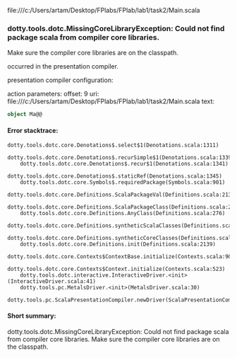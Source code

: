 file:///c:/Users/artam/Desktop/FPlabs/FPlab/lab1/task2/Main.scala
### dotty.tools.dotc.MissingCoreLibraryException: Could not find package scala from compiler core libraries.
Make sure the compiler core libraries are on the classpath.
   

occurred in the presentation compiler.

presentation compiler configuration:


action parameters:
offset: 9
uri: file:///c:/Users/artam/Desktop/FPlabs/FPlab/lab1/task2/Main.scala
text:
```scala
object Ma@@

```



#### Error stacktrace:

```
dotty.tools.dotc.core.Denotations$.select$1(Denotations.scala:1311)
	dotty.tools.dotc.core.Denotations$.recurSimple$1(Denotations.scala:1339)
	dotty.tools.dotc.core.Denotations$.recur$1(Denotations.scala:1341)
	dotty.tools.dotc.core.Denotations$.staticRef(Denotations.scala:1345)
	dotty.tools.dotc.core.Symbols$.requiredPackage(Symbols.scala:901)
	dotty.tools.dotc.core.Definitions.ScalaPackageVal(Definitions.scala:213)
	dotty.tools.dotc.core.Definitions.ScalaPackageClass(Definitions.scala:216)
	dotty.tools.dotc.core.Definitions.AnyClass(Definitions.scala:276)
	dotty.tools.dotc.core.Definitions.syntheticScalaClasses(Definitions.scala:2109)
	dotty.tools.dotc.core.Definitions.syntheticCoreClasses(Definitions.scala:2123)
	dotty.tools.dotc.core.Definitions.init(Definitions.scala:2139)
	dotty.tools.dotc.core.Contexts$ContextBase.initialize(Contexts.scala:900)
	dotty.tools.dotc.core.Contexts$Context.initialize(Contexts.scala:523)
	dotty.tools.dotc.interactive.InteractiveDriver.<init>(InteractiveDriver.scala:41)
	dotty.tools.pc.MetalsDriver.<init>(MetalsDriver.scala:30)
	dotty.tools.pc.ScalaPresentationCompiler.newDriver(ScalaPresentationCompiler.scala:99)
```
#### Short summary: 

dotty.tools.dotc.MissingCoreLibraryException: Could not find package scala from compiler core libraries.
Make sure the compiler core libraries are on the classpath.
   